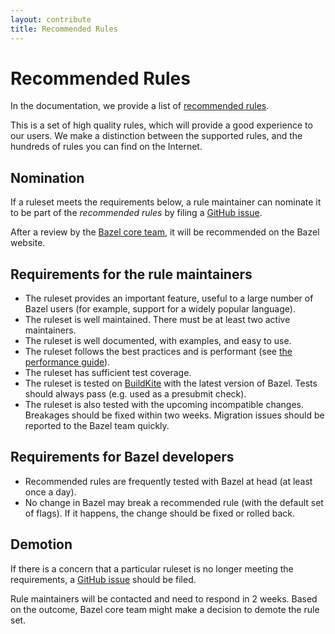 ```yaml
---
layout: contribute
title: Recommended Rules
---
```


# Recommended Rules

In the documentation, we provide a list of
[recommended rules](https://docs.bazel.build/versions/main/rules.html).

This is a set of high quality rules, which will provide a good experience to our
users. We make a distinction between the supported rules, and the hundreds of
rules you can find on the Internet.

## Nomination

If a ruleset meets the requirements below, a rule maintainer can nominate it
to be part of the _recommended rules_ by filing a
[GitHub issue](https://github.com/bazelbuild/bazel/).

After a review by the [Bazel core team](https://bazel.build/governance.html), it
will be recommended on the Bazel website.

## Requirements for the rule maintainers

*   The ruleset provides an important feature, useful to a large number of Bazel
    users (for example, support for a widely popular language).
*   The ruleset is well maintained. There must be at least two active maintainers.
*   The ruleset is well documented, with examples, and easy to use.
*   The ruleset follows the best practices and is performant (see
    [the performance guide](https://docs.bazel.build/versions/main/skylark/performance.html)).
*   The ruleset has sufficient test coverage.
*   The ruleset is tested on
    [BuildKite](https://github.com/bazelbuild/continuous-integration/blob/master/buildkite/README.md)
    with the latest version of Bazel. Tests should always pass (e.g. used as a
    presubmit check).
*   The ruleset is also tested with the upcoming incompatible changes. Breakages
    should be fixed within two weeks. Migration issues should be reported to the
    Bazel team quickly.

## Requirements for Bazel developers

*   Recommended rules are frequently tested with Bazel at head (at least once a day).
*   No change in Bazel may break a recommended rule (with the default set of
    flags). If it happens, the change should be fixed or rolled back.

## Demotion

If there is a concern that a particular ruleset is no longer meeting the
requirements, a [GitHub issue](https://github.com/bazelbuild/bazel/) should be
filed.

Rule maintainers will be contacted and need to respond in 2 weeks. Based on the
outcome, Bazel core team might make a decision to demote the rule set.

